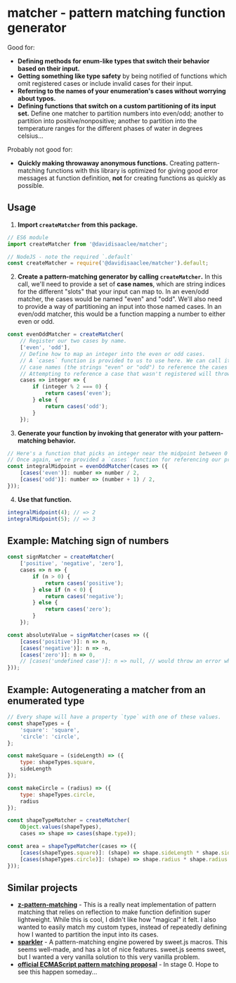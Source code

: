 # matcher - pattern matching function generator

Good for:
- **Defining methods for enum-like types that switch their behavior based on their 
input.**
- **Getting something like type safety** by being notified of functions which
omit registered cases or include invalid cases for their input.
- **Referring to the names of your enumeration's cases without worrying about typos.**
- **Defining functions that switch on a custom partitioning of its input set.**
Define one matcher to partition numbers into even/odd; another to partition
into positive/nonpositive; another to partition into the temperature ranges
for the different phases of water in degrees celsius...

Probably not good for:
- **Quickly making throwaway anonymous functions.** Creating pattern-matching functions
with this library is optimized for giving good error messages at function definition, __not__
for creating functions as quickly as possible.


## Usage

1. **Import `createMatcher` from this package.** 

```javascript
// ES6 module
import createMatcher from '@davidisaaclee/matcher';

// NodeJS - note the required `.default`
const createMatcher = require('@davidisaaclee/matcher').default;
```

2. **Create a pattern-matching generator by calling `createMatcher`.** In this call, we'll need to provide a set of __case names__, which are string indices for the different "slots" that your input can map to. In an even/odd matcher, the cases would be named "even" and "odd". We'll also need to provide a way of partitioning an input into those named cases. In an even/odd matcher, this would be a function mapping a number to either even or odd.

```javascript
const evenOddMatcher = createMatcher(
	// Register our two cases by name.
	['even', 'odd'],
	// Define how to map an integer into the even or odd cases.
	// A `cases` function is provided to us to use here. We can call it with our
	// case names (the strings "even" or "odd") to reference the cases we just defined.
	// Attempting to reference a case that wasn't registered will throw an error.
	cases => integer => {
		if (integer % 2 === 0) {
			return cases('even');
		} else {
			return cases('odd');
		}
	});
```
	
3. **Generate your function by invoking that generator with your pattern-matching behavior.**

```javascript
// Here's a function that picks an integer near the midpoint between 0 and some endpoint.
// Once again, we're provided a `cases` function for referencing our previously-defined cases by name.
const integralMidpoint = evenOddMatcher(cases => ({
	[cases('even')]: number => number / 2,
	[cases('odd')]: number => (number + 1) / 2,
}));
```

4. **Use that function.**

```javascript
integralMidpoint(4); // => 2
integralMidpoint(5); // => 3
```

## Example: Matching sign of numbers

```javascript
const signMatcher = createMatcher(
	['positive', 'negative', 'zero'],
	cases => n => {
		if (n > 0) {
			return cases('positive');
		} else if (n < 0) {
			return cases('negative');
		} else {
			return cases('zero');
		}
	});

const absoluteValue = signMatcher(cases => ({
	[cases('positive')]: n => n,
	[cases('negative')]: n => -n,
	[cases('zero')]: n => 0,
	// [cases('undefined case')]: n => null, // would throw an error when absoluteValue is created
}));
```

## Example: Autogenerating a matcher from an enumerated type

```javascript
// Every shape will have a property `type` with one of these values.
const shapeTypes = {
	'square': 'square',
	'circle': 'circle',
};

const makeSquare = (sideLength) => ({
	type: shapeTypes.square,
	sideLength
});

const makeCircle = (radius) => ({
	type: shapeTypes.circle,
	radius
});

const shapeTypeMatcher = createMatcher(
	Object.values(shapeTypes),
	cases => shape => cases(shape.type));

const area = shapeTypeMatcher(cases => ({
	[cases(shapeTypes.square)]: (shape) => shape.sideLength * shape.sideLength,
	[cases(shapeTypes.circle)]: (shape) => shape.radius * shape.radius * Math.PI,
}));
```

## Similar projects
- [**z-pattern-matching**](https://github.com/z-pattern-matching/z) - This is a
really neat implementation of pattern matching that relies on reflection to make
function definition super lightweight. While this is cool, I didn't like how
"magical" it felt. I also wanted to easily match my custom types, instead of
repeatedly defining how I wanted to partition the input into its cases.
- [**sparkler**](https://github.com/natefaubion/sparkler) - A pattern-matching engine
powered by sweet.js macros. This seems well-made, and has a lot of nice features.
sweet.js seems sweet, but I wanted a very vanilla solution to this very vanilla problem.
- [**official ECMAScript pattern matching proposal**](https://github.com/tc39/proposal-pattern-matching) -
In stage 0. Hope to see this happen someday...


